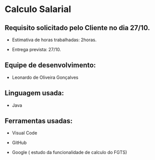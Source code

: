 # Calculo Salarial
Requisito solicitado pelo Cliente no dia 27/10. 
-----------------------------------------------------------------------
- Estimativa de horas trabalhadas: 2horas.

- Entrega prevista: 27/10.

Equipe de desenvolvimento:
-----------------------------------------------------------------------
- Leonardo de Oliveira Gonçalves

Linguagem usada:
-----------------------------------------------------------------------
- Java

Ferramentas usadas:
-----------------------------------------------------------------------
- Visual Code

- GitHub

- Google ( estudo da funcionalidade de calculo do FGTS)
